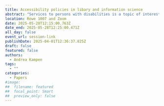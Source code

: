 ```yaml
---
title: Accessibility policies in libary and information science
abstract: "Services to persons with disabilities is a topic of interest across library and information science (LIS). The Australian Library and Information Association (ALIA) had had a policy in place since 1998. The American Library Association (ALA) has provided a guidance policy since 2001. The Canadian Federation of Library Associations (CFLA) released their guidance policy in 2016. This paper presents a thematic analysis of these three policies to better understand how services to persons with disabilities is conceptualized."
location: Rowe 1007 and Zoom
date: 2025-05-28T12:15:00.763Z
date_end: 2025-05-28T12:25:00.471Z
all_day: false
event_url: session-link
publishDate: 2025-04-01T12:36:37.825Z
draft: false
featured: false
authors:
  - Andrea Kampen
tags:
  - ""
categories:
  - Papers
#image:
##  filename: featured
##  focal_point: Smart
##  preview_only: false
---
```


